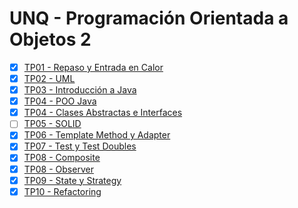# UNQ - Programación Orientada a Objetos 2

- [x] [TP01 - Repaso y Entrada en Calor](docs/tp01_repaso_y_entrada_en_calor/README.md)
- [x] [TP02 - UML](docs/tp02_uml/README.md)
- [x] [TP03 - Introducción a Java](docs/tp03_introduccion_a_java/README.md)
- [x] [TP04 - POO Java](docs/tp04_poo_en_java/README.md)
- [x] [TP04 - Clases Abstractas e Interfaces](docs/tp04_clases_abstractas_e_interfaces/README.md)
- [ ] [TP05 - SOLID](docs/tp05_solid/README.md)
- [x] [TP06 - Template Method y Adapter](docs/tp06_template_method_y_adapter/README.md)
- [x] [TP07 - Test y Test Doubles](docs/tp07_test_y_test_doubles/README.md)
- [x] [TP08 - Composite](docs/tp08_composite/README.md)
- [x] [TP08 - Observer](docs/tp08_observer/README.md)
- [x] [TP09 - State y Strategy](docs/tp09_state_y_strategy/README.md)
- [x] [TP10 - Refactoring](docs/tp10_refactoring/README.md)
